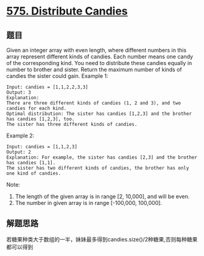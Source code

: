 # [575. Distribute Candies](https://leetcode.com/problems/distribute-candies/)

## 题目
Given an integer array with even length, where different numbers in this array represent different kinds of candies. Each number means one candy of the corresponding kind. You need to distribute these candies equally in number to brother and sister. Return the maximum number of kinds of candies the sister could gain.
Example 1:
```text
Input: candies = [1,1,2,2,3,3]
Output: 3
Explanation:
There are three different kinds of candies (1, 2 and 3), and two candies for each kind.
Optimal distribution: The sister has candies [1,2,3] and the brother has candies [1,2,3], too. 
The sister has three different kinds of candies.
```
Example 2:
```text
Input: candies = [1,1,2,3]
Output: 2
Explanation: For example, the sister has candies [2,3] and the brother has candies [1,1]. 
The sister has two different kinds of candies, the brother has only one kind of candies.
```

Note:

1. The length of the given array is in range [2, 10,000], and will be even.
2. The number in given array is in range [-100,000, 100,000].


## 解题思路
若糖果种类大于数组的一半，妹妹最多得到candies.size()/2种糖果,否则每种糖果都可以得到